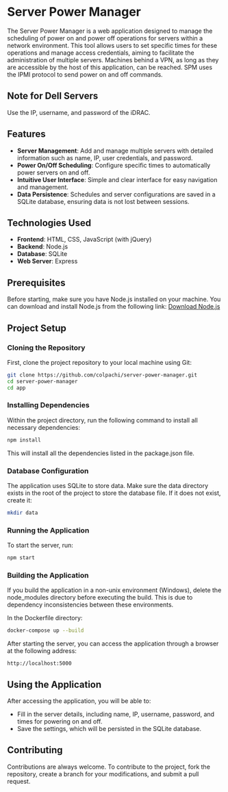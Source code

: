 # Server Power Manager

The Server Power Manager is a web application designed to manage the scheduling of power on and power off operations for servers within a network environment. This tool allows users to set specific times for these operations and manage access credentials, aiming to facilitate the administration of multiple servers. Machines behind a VPN, as long as they are accessible by the host of this application, can be reached. SPM uses the IPMI protocol to send power on and off commands.

## Note for Dell Servers

Use the IP, username, and password of the iDRAC.

## Features

- **Server Management**: Add and manage multiple servers with detailed information such as name, IP, user credentials, and password.
- **Power On/Off Scheduling**: Configure specific times to automatically power servers on and off.
- **Intuitive User Interface**: Simple and clear interface for easy navigation and management.
- **Data Persistence**: Schedules and server configurations are saved in a SQLite database, ensuring data is not lost between sessions.

## Technologies Used

- **Frontend**: HTML, CSS, JavaScript (with jQuery)
- **Backend**: Node.js
- **Database**: SQLite
- **Web Server**: Express

## Prerequisites

Before starting, make sure you have Node.js installed on your machine. You can download and install Node.js from the following link: [Download Node.js](https://nodejs.org/)

## Project Setup

### Cloning the Repository

First, clone the project repository to your local machine using Git:

```bash
git clone https://github.com/colpachi/server-power-manager.git
cd server-power-manager
cd app
```

### Installing Dependencies

Within the project directory, run the following command to install all necessary dependencies:

```bash
npm install
```

This will install all the dependencies listed in the package.json file.

### Database Configuration

The application uses SQLite to store data. Make sure the data directory exists in the root of the project to store the database file. If it does not exist, create it:

```bash
mkdir data
```

### Running the Application

To start the server, run:

```bash
npm start
```

### Building the Application

If you build the application in a non-unix environment (Windows), delete the node_modules directory before executing the build.
This is due to dependency inconsistencies between these environments.

In the Dockerfile directory:
```bash
docker-compose up --build
```

After starting the server, you can access the application through a browser at the following address:
```
http://localhost:5000
```

## Using the Application

After accessing the application, you will be able to:

- Fill in the server details, including name, IP, username, password, and times for powering on and off.
- Save the settings, which will be persisted in the SQLite database.

## Contributing

Contributions are always welcome. To contribute to the project, fork the repository, create a branch for your modifications, and submit a pull request.
